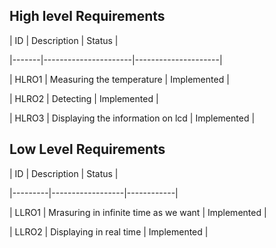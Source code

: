 ## High level Requirements

| ID    | Description          | Status              |

|-------|----------------------|---------------------|


| HLRO1 | Measuring the temperature | Implemented |


| HLRO2 | Detecting | Implemented |

| HLRO3 | Displaying the information on lcd | Implemented |

## Low Level Requirements

| ID      | Description      | Status     |

|---------|------------------|------------|

| LLRO1 | Mrasuring in infinite time as we want | Implemented |

| LLRO2 | Displaying in real time | Implemented |